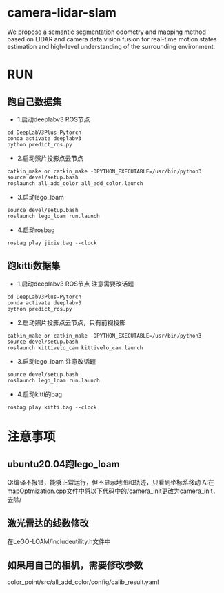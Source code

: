 # camera-lidar-slam
We propose a semantic segmentation odometry and mapping method based on LIDAR and camera data vision fusion for real-time motion states estimation and high-level
understanding of the surrounding environment.
# RUN
## 跑自己数据集
- 1.启动deeplabv3 ROS节点
```
cd DeepLabV3Plus-Pytorch
conda activate deeplabv3
python predict_ros.py
```
- 2.启动照片投影点云节点
```
catkin_make or catkin_make -DPYTHON_EXECUTABLE=/usr/bin/python3
source devel/setup.bash
roslaunch all_add_color all_add_color.launch 

```
- 3.启动lego_loam
```
source devel/setup.bash
roslaunch lego_loam run.launch 

```
- 4.启动rosbag
```
rosbag play jixie.bag --clock

```
## 跑kitti数据集
- 1.启动deeplabv3 ROS节点 注意需要改话题
```
cd DeepLabV3Plus-Pytorch
conda activate deeplabv3
python predict_ros.py
```
- 2.启动照片投影点云节点，只有前视投影
```
catkin_make or catkin_make -DPYTHON_EXECUTABLE=/usr/bin/python3
source devel/setup.bash
roslaunch kittivelo_cam kittivelo_cam.launch 

```
- 3.启动lego_loam 注意改话题
```
source devel/setup.bash
roslaunch lego_loam run.launch 

```
- 4.启动kitti的bag
```
rosbag play kitti.bag --clock
```
# 注意事项
## ubuntu20.04跑lego_loam
Q:编译不报错，能够正常运行，但不显示地图和轨迹，只看到坐标系移动
A:在mapOptmization.cpp文件中将以下代码中的/camera_init更改为camera_init，去除/
## 激光雷达的线数修改
在LeGO-LOAM/includeutility.h文件中
## 如果用自己的相机，需要修改参数
color_point/src/all_add_color/config/calib_result.yaml


